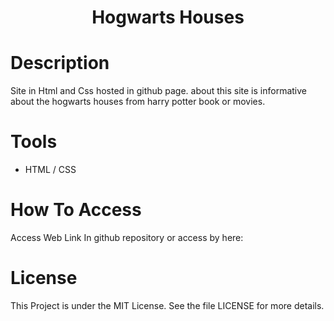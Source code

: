 <h1 align="center">Hogwarts Houses</h1>


# Description

Site in Html and Css hosted in github page. about this site is informative about the hogwarts houses from harry potter book or movies.

# Tools

- HTML / CSS

# How To Access

Access Web Link In github repository or access by here: 

# License

This Project is under the MIT License. See the file LICENSE for more details.